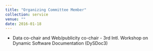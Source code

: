 ```yaml
---
title: "Organizing Committee Member"
collection: service
venue: ""
date: 2016-01-18
---
```


* Data co-chair and Web/publicity co-chair - 3rd Intl. Workshop on Dynamic Software Documentation (DySDoc3)